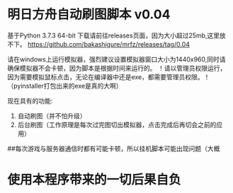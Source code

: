 # 明日方舟自动刷图脚本 v0.04

基于Python 3.7.3 64-bit
下载请前往releases页面，因为大小超过25mb,这里放不下。
https://github.com/bakashigure/mrfz/releases/tag/0.04

请在windows上运行模拟器，强烈建议设置模拟器窗口大小为1440x960,同时请确保模拟器不会卡顿，因为脚本是根据时间来运行的。
！请以管理员权限运行，因为需要模拟鼠标点击，无论在编译器中还是exe，都需要管理员权限。！（pyinstaller打包出来的exe是真的大啊）


现在具有的功能:
  1. 自动刷图（并不怕升级）
  2. 后台刷图（工作原理是每次过完图切出模拟器，点击完成后再切会之前的应用）
  
##每次游戏与服务器通信时都有可能卡顿，所以挂机脚本可能出现问题（大概



# 使用本程序带来的一切后果自负
